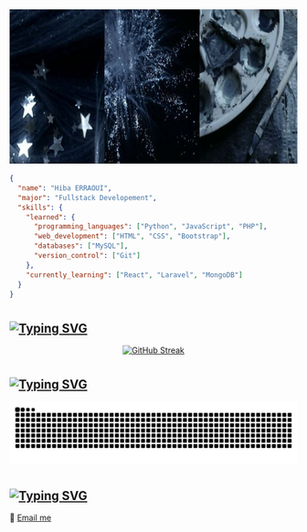 <div align="center">
  <img src="imgs/img1.jfif" width=1020 height=270>
</div>


```json
{
  "name": "Hiba ERRAOUI",
  "major": "Fullstack Developement",
  "skills": {
    "learned": {
      "programming_languages": ["Python", "JavaScript", "PHP"],
      "web_development": ["HTML", "CSS", "Bootstrap"],
      "databases": ["MySQL"],
      "version_control": ["Git"]
    },
    "currently_learning": ["React", "Laravel", "MongoDB"]
  }
}
```



#
<a href="https://git.io/typing-svg"><img src="https://readme-typing-svg.demolab.com?font=Courier+Prime&size=35&pause=1&color=edfaff&vCenter=true&random=false&width=1225&height=40&lines=♡+GitHub+Stats+:" alt="Typing SVG" /></a>
----------------------------------
<div align="center">
  
[![GitHub Streak](https://streak-stats.demolab.com/?user=er-hiba&theme=holi-theme&card_width=1020&card_height=210&hide_border=true)](https://git.io/streak-stats)
</div>

<!-- [![committers.top badge](https://user-badge.committers.top/morocco/er-hiba.svg)](https://user-badge.committers.top/morocco/er-hiba) -->


#
<a href="https://git.io/typing-svg"><img src="https://readme-typing-svg.demolab.com?font=Courier+Prime&size=35&pause=1&color=edfaff&vCenter=true&random=false&width=1225&height=40&lines=♡+My+Contributions+:" alt="Typing SVG" /></a>
----------------------------------------
<div align="center">
  
![snake svg](https://github.com/er-hiba/er-hiba/blob/output/github-contribution-grid-snake.svg)
</div>

#
<a href="https://git.io/typing-svg"><img src="https://readme-typing-svg.demolab.com?font=Courier+Prime&size=35&pause=1&color=edfaff&vCenter=true&random=false&width=1270&height=45&lines=♡+Contact+Information+:" alt="Typing SVG" /></a>
------------------------------------------

📧 [Email me](mailto:hibah.erraoui@gmail.com)
